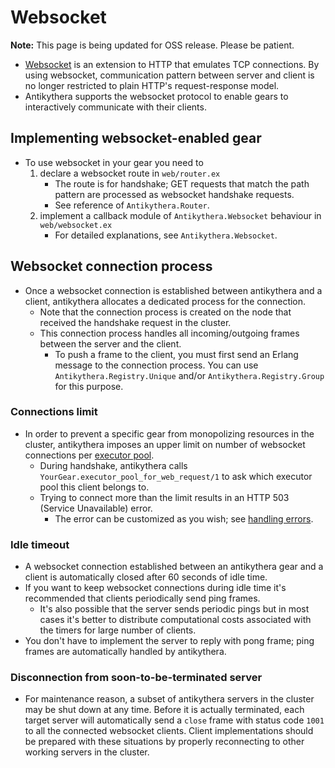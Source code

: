 # Websocket

**Note:** This page is being updated for OSS release. Please be patient.

- [Websocket](https://en.wikipedia.org/wiki/WebSocket) is an extension to HTTP that emulates TCP connections.
  By using websocket, communication pattern between server and client is no longer restricted to plain HTTP's request-response model.
- Antikythera supports the websocket protocol to enable gears to interactively communicate with their clients.

## Implementing websocket-enabled gear

- To use websocket in your gear you need to
    1. declare a websocket route in `web/router.ex`
        - The route is for handshake; GET requests that match the path pattern are processed as websocket handshake requests.
        - See reference of `Antikythera.Router`.
    2. implement a callback module of `Antikythera.Websocket` behaviour in `web/websocket.ex`
        - For detailed explanations, see `Antikythera.Websocket`.

## Websocket connection process

- Once a websocket connection is established between antikythera and a client,
  antikythera allocates a dedicated process for the connection.
    - Note that the connection process is created on the node that received the handshake request in the cluster.
    - This connection process handles all incoming/outgoing frames between the server and the client.
        - To push a frame to the client, you must first send an Erlang message to the connection process.
          You can use `Antikythera.Registry.Unique` and/or `Antikythera.Registry.Group` for this purpose.

### Connections limit

- In order to prevent a specific gear from monopolizing resources in the cluster,
  antikythera imposes an upper limit on number of websocket connections per [executor pool](./executor_pool.md).
    - During handshake, antikythera calls `YourGear.executor_pool_for_web_request/1` to ask which executor pool this client belongs to.
    - Trying to connect more than the limit results in an HTTP 503 (Service Unavailable) error.
        - The error can be customized as you wish; see [handling errors](./controller.md#handling-errors).

### Idle timeout

- A websocket connection established between an antikythera gear and a client is automatically closed after 60 seconds of idle time.
- If you want to keep websocket connections during idle time it's recommended that clients periodically send ping frames.
    - It's also possible that the server sends periodic pings but in most cases
      it's better to distribute computational costs associated with the timers for large number of clients.
- You don't have to implement the server to reply with pong frame; ping frames are automatically handled by antikythera.

### Disconnection from soon-to-be-terminated server

- For maintenance reason, a subset of antikythera servers in the cluster may be shut down at any time.
  Before it is actually terminated, each target server will automatically send a `close` frame with status code `1001`
  to all the connected websocket clients.
  Client implementations should be prepared with these situations by properly reconnecting to other working servers in the cluster.
